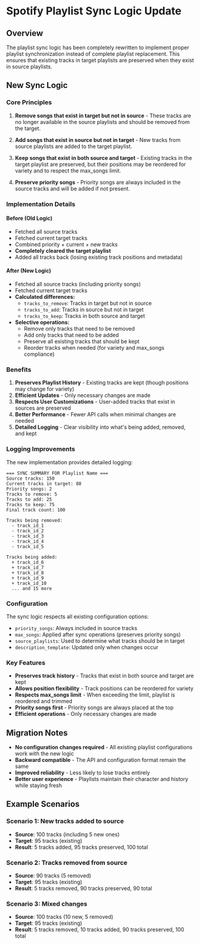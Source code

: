 # Spotify Playlist Sync Logic Update

## Overview

The playlist sync logic has been completely rewritten to implement proper playlist synchronization instead of complete playlist replacement. This ensures that existing tracks in target playlists are preserved when they exist in source playlists.

## New Sync Logic

### Core Principles

1. **Remove songs that exist in target but not in source** - These tracks are no longer available in the source playlists and should be removed from the target.

2. **Add songs that exist in source but not in target** - New tracks from source playlists are added to the target playlist.

3. **Keep songs that exist in both source and target** - Existing tracks in the target playlist are preserved, but their positions may be reordered for variety and to respect the max_songs limit.

4. **Preserve priority songs** - Priority songs are always included in the source tracks and will be added if not present.

### Implementation Details

#### Before (Old Logic)
- Fetched all source tracks
- Fetched current target tracks  
- Combined priority + current + new tracks
- **Completely cleared the target playlist**
- Added all tracks back (losing existing track positions and metadata)

#### After (New Logic)
- Fetched all source tracks (including priority songs)
- Fetched current target tracks
- **Calculated differences:**
  - `tracks_to_remove`: Tracks in target but not in source
  - `tracks_to_add`: Tracks in source but not in target  
  - `tracks_to_keep`: Tracks in both source and target
- **Selective operations:**
  - Remove only tracks that need to be removed
  - Add only tracks that need to be added
  - Preserve all existing tracks that should be kept
  - Reorder tracks when needed (for variety and max_songs compliance)

### Benefits

1. **Preserves Playlist History** - Existing tracks are kept (though positions may change for variety)
2. **Efficient Updates** - Only necessary changes are made
3. **Respects User Customizations** - User-added tracks that exist in sources are preserved
4. **Better Performance** - Fewer API calls when minimal changes are needed
5. **Detailed Logging** - Clear visibility into what's being added, removed, and kept

### Logging Improvements

The new implementation provides detailed logging:

```
=== SYNC SUMMARY FOR Playlist Name ===
Source tracks: 150
Current tracks in target: 80
Priority songs: 2
Tracks to remove: 5
Tracks to add: 25
Tracks to keep: 75
Final track count: 100

Tracks being removed:
  - track_id_1
  - track_id_2
  - track_id_3
  - track_id_4
  - track_id_5

Tracks being added:
  + track_id_6
  + track_id_7
  + track_id_8
  + track_id_9
  + track_id_10
  ... and 15 more
```

### Configuration

The sync logic respects all existing configuration options:

- `priority_songs`: Always included in source tracks
- `max_songs`: Applied after sync operations (preserves priority songs)
- `source_playlists`: Used to determine what tracks should be in target
- `description_template`: Updated only when changes occur

### Key Features

- **Preserves track history** - Tracks that exist in both source and target are kept
- **Allows position flexibility** - Track positions can be reordered for variety
- **Respects max_songs limit** - When exceeding the limit, playlist is reordered and trimmed
- **Priority songs first** - Priority songs are always placed at the top
- **Efficient operations** - Only necessary changes are made

## Migration Notes

- **No configuration changes required** - All existing playlist configurations work with the new logic
- **Backward compatible** - The API and configuration format remain the same
- **Improved reliability** - Less likely to lose tracks entirely
- **Better user experience** - Playlists maintain their character and history while staying fresh

## Example Scenarios

### Scenario 1: New tracks added to source
- **Source**: 100 tracks (including 5 new ones)
- **Target**: 95 tracks (existing)
- **Result**: 5 tracks added, 95 tracks preserved, 100 total

### Scenario 2: Tracks removed from source  
- **Source**: 90 tracks (5 removed)
- **Target**: 95 tracks (existing)
- **Result**: 5 tracks removed, 90 tracks preserved, 90 total

### Scenario 3: Mixed changes
- **Source**: 100 tracks (10 new, 5 removed)
- **Target**: 95 tracks (existing)
- **Result**: 5 tracks removed, 10 tracks added, 90 tracks preserved, 100 total

